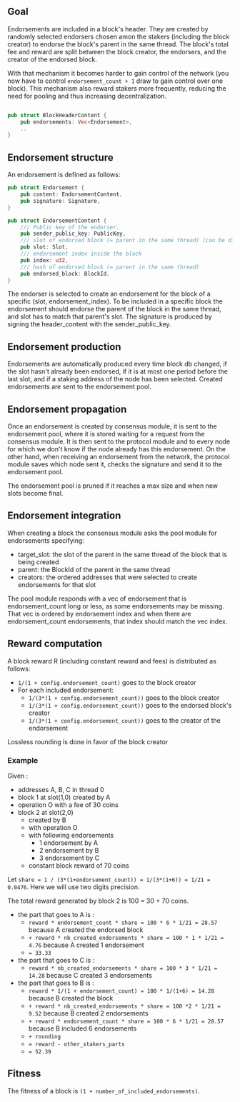 ## Goal 

Endorsements are included in a block's header. They are created by randomly selected endorsers chosen amon the stakers (including the block creator) to endorse the block's parent in the same thread. The block's total fee and reward are split between the block creator, the endorsers, and the creator of the endorsed block.

With that mechanism it becomes harder to gain control of the network (you now have to control `endorsement_count + 1` draw to gain control over one block). This mechanism also reward stakers more frequently, reducing the need for pooling and thus increasing decentralization.

```rust

pub struct BlockHeaderContent {
    pub endorsements: Vec<Endorsement>,
    ..
}
```

## Endorsement structure

An endorsement is defined as follows: 
```rust
pub struct Endorsement {
    pub content: EndorsementContent,
    pub signature: Signature,
}

pub struct EndorsementContent {
    /// Public key of the endorser.
    pub sender_public_key: PublicKey,
    /// slot of endorsed block (= parent in the same thread) (can be different than the previous slot in the same thread)
    pub slot: Slot,
    /// endorsement index inside the block
    pub index: u32,
    /// hash of endorsed block (= parent in the same thread)
    pub endorsed_block: BlockId,
}
```

The endorser is selected to create an endorsement for the block of a specific (slot, endorsement_index). To be included in a specific block the endorsement should endorse the parent of the block in the same thread, and slot has to match that parent's slot. The signature is produced by signing the header_content with the sender_public_key.

## Endorsement production

Endorsements are automatically produced every time block db changed, if the slot hasn't already been endorsed, if it is at most one period before the last slot, and  if a staking address of the node has been selected. Created endorsements are sent to the endorsement pool.

## Endorsement propagation

Once an endorsement is created by consensus module, it is sent to the endorsement pool, where it is stored waiting for a request from the consensus module. It is then sent to the protocol module and to every node for which we don't know if the node already has this endorsement. On the other hand, when receiving an endorsement from the network, the protocol module saves which node sent it, checks the signature and send it to the endorsement pool.

The endorsement pool is pruned if it reaches a max size and when new slots become final.

## Endorsement integration

When creating a block the consensus module asks the pool module for endorsements specifying:
- target_slot: the slot of the parent in the same thread of the block that is being created
- parent: the BlockId of the parent in the same thread
- creators: the ordered addresses that were selected to create endorsements for that slot

The pool module responds with a vec of endorsement that is endorsement_count long or less, as some endorsements may be missing. That vec is ordered by endorsement index and when there are endorsement_count endorsements, that index should match the vec index.

## Reward computation

A block reward R (including constant reward and fees) is distributed as follows:

- `1/(1 + config.endorsement_count)` goes to the block creator
- For each included endorsement:
    - `1/(3*(1 + config.endorsement_count))` goes to the block creator
    - `1/(3*(1 + config.endorsement_count))` goes to the endorsed block's creator
    - `1/(3*(1 + config.endorsement_count))` goes to the creator of the endorsement

Lossless rounding is done in favor of the block creator

### Example

Given :
- addresses A, B, C in thread 0
- block 1 at slot(1,0) created by A
- operation O with a fee of 30 coins
- block 2 at slot(2,0)
    - created by B
    - with operation O
    - with following endorsements
        - 1 endorsement by A
        - 2 endorsement by B
        - 3 endorsement by C
    - constant block reward of 70 coins

Let `share = 1 / (3*(1+endorsement_count)) = 1/(3*(1+6)) = 1/21 = 0.0476`.
Here we will use two digits precision.

The total reward generated by block 2 is 100 = 30 + 70 coins.
- the part that goes to A is :
    - `reward * endorsement_count * share = 100 * 6 * 1/21 = 28.57` because A created the endorsed block
    - `+ reward * nb_created_endorsements * share = 100 * 1 * 1/21 = 4.76` because A created 1 endorsement
    - `= 33.33`
- the part that goes to C is :
    - `reward * nb_created_endorsements * share = 100 * 3 * 1/21 = 14.28` because C created 3 endorsements
- the part that goes to B is :
    - `reward * 1/(1 + endorsement_count) = 100 * 1/(1+6) = 14.28` because B created the block
    - `+ reward * nb_created_endorsements * share = 100 *2 * 1/21 = 9.52` because B created 2 endorsements
    - `+ reward * endorsement_count * share = 100 * 6 * 1/21 = 28.57` because B included 6 endorsements
    - `+ rounding`
    - `= reward - other_stakers_parts`
    - `= 52.39`


## Fitness

The fitness of a block is `(1 + number_of_included_endorsements)`.
